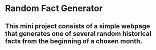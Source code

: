 # Random Fact Generator

## This mini project consists of a simple webpage that generates one of several random historical facts from the beginning of a chosen month.
